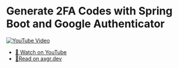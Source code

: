# Generate 2FA Codes with Spring Boot and Google Authenticator

[![YouTube Video](https://img.youtube.com/vi/SXFU9l09ks8/0.jpg)](https://youtu.be/SXFU9l09ks8)

- [🍿 Watch on YouTube](https://youtu.be/SXFU9l09ks8)
- [🦩Read on axgr.dev](https://axgr.dev/posts/spring-boot-mfa/)
